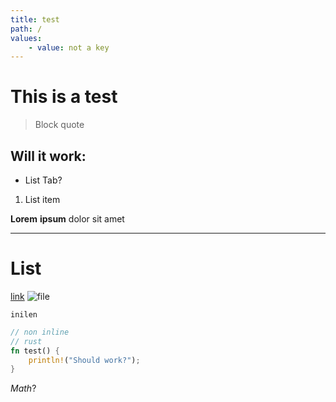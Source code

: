 ```yaml
---
title: test
path: /
values:
    - value: not a key
---
```


# This is a test
> Block quote
## Will it work:
- List
    Tab?
1. List item

**Lorem** __ipsum__ dolor sit amet

---
# List

[link](stuff)
![file](stuff)

`inilen`
```rust
// non inline
// rust
fn test() {
    println!("Should work?");
}
```

$Math?$
